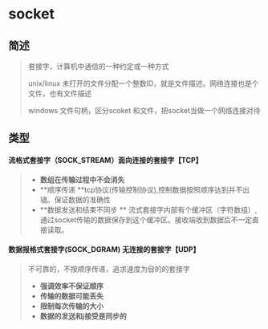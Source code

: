 # socket

## 简述

> 套接字，计算机中通信的一种约定或一种方式
>
> unix/linux   未打开的文件分配一个整数ID，就是文件描述。网络连接也是个文件，也有文件描述
>
> windows 文件句柄，区分scoket 和文件，把socket当做一个网络连接对待

## 类型

#### 流格式套接字（SOCK\_STREAM）面向连接的套接字【TCP】

> * **数组在传输过程中不会消失**
> * **顺序传递  **tcp协议\(传输控制协议\),控制数据按照顺序达到并不出错。保证数据的准确性
> * **数据发送和结束不同步  ** 流式套接字内部有个缓冲区（字符数组）,通过socket传输的数据保存到这个缓冲区。接收端收到数据后不一定直接读取。

#### 数据报格式套接字\(SOCK\_DGRAM\) 无连接的套接字【UDP】

> 不可靠的，不按顺序传递，追求速度为目的的套接字
>
> * **强调效率不保证顺序**
> * **传输的数据可能丢失**
> * **限制每次传输的大小**
> * **数据的发送和j接受是同步的**



